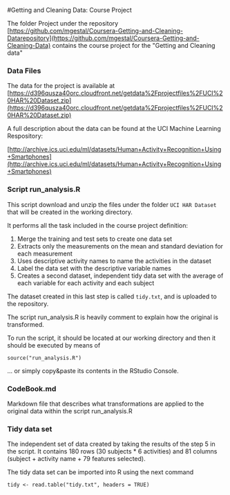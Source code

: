 
#Getting and Cleaning Data: Course Project


The folder Project under the repository [https://github.com/mgestal/Coursera-Getting-and-Cleaning-Datarepository](https://github.com/mgestal/Coursera-Getting-and-Cleaning-Data) contains the course project for the "Getting and Cleaning data"



### Data Files

The data for the project is available at [https://d396qusza40orc.cloudfront.net/getdata%2Fprojectfiles%2FUCI%20HAR%20Dataset.zip](https://d396qusza40orc.cloudfront.net/getdata%2Fprojectfiles%2FUCI%20HAR%20Dataset.zip)

A full description about the data can be found at the UCI Machine Learning Respository:

[http://archive.ics.uci.edu/ml/datasets/Human+Activity+Recognition+Using+Smartphones](http://archive.ics.uci.edu/ml/datasets/Human+Activity+Recognition+Using+Smartphones)

### Script run_analysis.R 

This script download and unzip the files under the folder `UCI HAR Dataset` that will be created in the working directory.

It performs all the task included in the course project definition:
 
 1. Merge the training and test sets to create one data set
 1. Extracts only the measurements on the mean and standard deviation for each measurement
 1. Uses descriptive activity names to name the activities in the dataset
 1. Label the data set with the descriptive variable names
 1. Creates a second dataset, independent tidy data set with the average of each variable for each activity and each subject

The dataset created in this last step is called `tidy.txt`, and is uploaded to the repository.

The script run_analysis.R is heavily comment to explain how the original is transformed.

To run the script, it should be located at our working directory and then it should be executed by means of

```
source("run_analysis.R")
```

... or simply copy&paste its contents in the RStudio Console.


### CodeBook.md

Markdown file that describes what transformations are applied to the original data within the script run_analysis.R

### Tidy data set

The independent set of data created by taking the results of the step 5 in the script. It contains 180 rows (30 subjects * 6 activities) and 81 columns (subject + activity name + 79 features selected). 

The tidy data set can be imported into R using the next command

```
tidy <- read.table("tidy.txt", headers = TRUE)
```